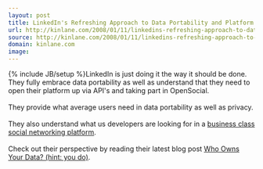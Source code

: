 ```yaml
---
layout: post
title: LinkedIn's Refreshing Approach to Data Portability and Platform Openess
url: http://kinlane.com/2008/01/11/linkedins-refreshing-approach-to-data-portability-and-platform-openess/
source: http://kinlane.com/2008/01/11/linkedins-refreshing-approach-to-data-portability-and-platform-openess/
domain: kinlane.com
image: 
---
```

{% include JB/setup %}LinkedIn is just doing it the way it should be done.  They fully embrace data portability as well as understand that they need to open their platform up via API's and taking part in OpenSocial. <br /><br />They provide what average users need in data portability as well as privacy. <br /><br />They also understand what us developers are looking for in a <a href="http://www.socialmediasquad.com">business class social networking platform</a>.<br /><br />Check out their perspective by reading their latest blog post <a href="http://blog.linkedin.com/blog/2008/01/linkedin-and-da.html?cid=96700656#comments">Who Owns Your Data? (hint: you do)</a>.